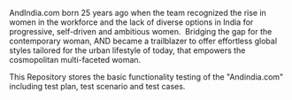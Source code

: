 AndIndia.com born 25 years ago when the team recognized the rise in women in the workforce and the lack of diverse options in India for progressive, self-driven and ambitious women. ​
Bridging the gap for the contemporary woman, AND became a trailblazer to offer effortless global styles tailored for the urban lifestyle of today, that empowers the cosmopolitan multi-faceted woman.

This Repository stores the basic functionality testing of the "Andindia.com" including test plan, test scenario and test cases.
